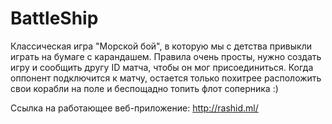 # BattleShip

Классическая игра "Морской бой", в которую мы с детства привыкли играть на бумаге с карандашем. Правила очень просты, нужно создать игру и сообщить другу ID матча, чтобы он мог присоединиться. Когда оппонент подключится к матчу, остается только похитрее расположить свои корабли на поле и беспощадно топить флот соперника :) 

Ссылка на работающее веб-приложение: http://rashid.ml/
